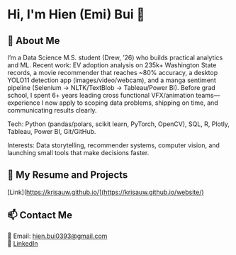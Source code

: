 # Hi, I'm Hien (Emi) Bui 👋

## 🌟 About Me
I’m a Data Science M.S. student (Drew, ’26) who builds practical analytics and ML. Recent work: EV adoption analysis on 235k+ Washington State records, a movie recommender that reaches ~80% accuracy, a desktop YOLO11 detection app (images/video/webcam), and a manga sentiment pipeline (Selenium → NLTK/TextBlob → Tableau/Power BI). Before grad school, I spent 6+ years leading cross functional VFX/animation teams—experience I now apply to scoping data problems, shipping on time, and communicating results clearly.

Tech: Python (pandas/polars, scikit learn, PyTorch, OpenCV), SQL, R, Plotly, Tableau, Power BI, Git/GitHub.

Interests: Data storytelling, recommender systems, computer vision, and launching small tools that make decisions faster.

## 🚀 My Resume and Projects
[Link](https://krisauw.github.io/](https://krisauw.github.io/website/)

## 📫 Contact Me
📧 Email: hien.bui0393@gmail.com  
🔗 [LinkedIn](https://www.linkedin.com/in/hien-bui-emi-6273b010a/)  
